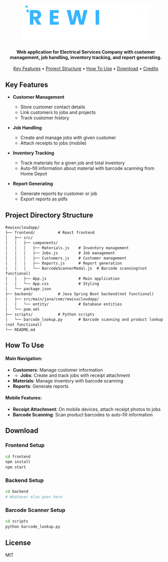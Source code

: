 <h1 align="center">
  <a href="RewixxCloudApp"><img src="https://github.com/MikeJouni/Rewixxcloudapp/blob/zain/assets/images/rewixx_logo.png" width="400" > </a>
</h1>
<h4 align="center">Web application for Electrical Services Company with customer management, job handling, inventory tracking, and report generating.</h4>

<p align="center">
  <a href="#key-features">Key Features</a> •
  <a href="#project-structure">Project Structure</a> •
  <a href="#how-to-use">How To Use</a> •
  <a href="#download">Download</a> •
  <a href="#credits">Credits</a> 
</p>

## Key Features

* **Customer Management**
  - Store customer contact details
  - Link customers to jobs and projects
  - Track customer history

* **Job Handling**
  - Create and manage jobs with given customer
  - Attach receipts to jobs (mobile)

* **Inventory Tracking** 
  - Track materials for a given job and total inventory
  - Auto-fill information about material with barcode scanning from Home Depot
  
* **Report Generating** 
  - Generate reports by customer or job
  - Export reports as pdfs

## Project Directory Structure

```
Rewixxcloudapp/
├── frontend/          # React frontend 
│   ├── src/
│   │   ├── components/
│   │   │   ├── Materials.js    # Inventory management
│   │   │   ├── Jobs.js         # Job management
│   │   │   ├── Customers.js    # Customer management
│   │   │   ├── Reports.js      # Report generation
│   │   │   └── BarcodeScannerModal.js  # Barcode scanning(not functional)
│   │   ├── App.js              # Main application
│   │   └── App.css             # Styling
│   └── package.json
├── backend/           # Java Spring Boot backend(not functional)
│   ├── src/main/java/com/rewixxcloudapp/
│   │   └── entity/             # Database entities
│   └── pom.xml
├── scripts/           # Python scripts
│   └── barcode_lookup.py       # Barcode scanning and product lookup (not functional)
└── README.md          
```

## How To Use


#### Main Navigation:
* **Customers**: Manage customer information
* * **Jobs**: Create and track jobs with receipt attachment
* **Materials**: Manage inventory with barcode scanning
* **Reports**: Generate reports

#### Mobile Features:
* **Receipt Attachment**: On mobile devices, attach receipt photos to jobs
* **Barcode Scanning**: Scan product barcodes to auto-fill information

## Download

### Frontend Setup
```bash
cd frontend
npm install
npm start
```

### Backend Setup
```bash
cd backend
# Whatever else goes here
```

### Barcode Scanner Setup
```bash
cd scripts
python barcode_lookup.py
```

## License

MIT 
